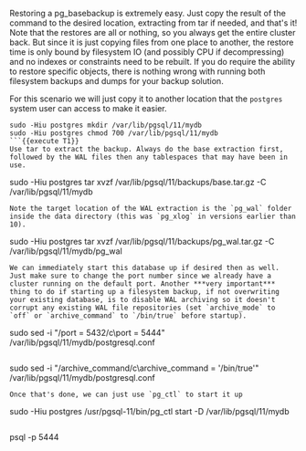 Restoring a pg_basebackup is extremely easy. Just copy the result of the command to the desired location, extracting from tar if needed, and that's it! Note that the restores are all or nothing, so you always get the entire cluster back. But since it is just copying files from one place to another, the restore time is only bound by filesystem IO (and possibly CPU if decompressing) and no indexes or constraints need to be rebuilt. If you do require the ability to restore specific objects, there is nothing wrong with running both filesystem backups and dumps for your backup solution.

For this scenario we will just copy it to another location that the `postgres` system user can access to make it easier.
```
sudo -Hiu postgres mkdir /var/lib/pgsql/11/mydb
sudo -Hiu postgres chmod 700 /var/lib/pgsql/11/mydb
```{{execute T1}}
Use tar to extract the backup. Always do the base extraction first, followed by the WAL files then any tablespaces that may have been in use. 
```
sudo -Hiu postgres tar xvzf /var/lib/pgsql/11/backups/base.tar.gz -C /var/lib/pgsql/11/mydb
```{{execute T1}}
Note the target location of the WAL extraction is the `pg_wal` folder inside the data directory (this was `pg_xlog` in versions earlier than 10).
```
sudo -Hiu postgres tar xvzf /var/lib/pgsql/11/backups/pg_wal.tar.gz -C /var/lib/pgsql/11/mydb/pg_wal
```{{execute T1}}
We can immediately start this database up if desired then as well. Just make sure to change the port number since we already have a cluster running on the default port. Another ***very important*** thing to do if starting up a filesystem backup, if not overwriting your existing database, is to disable WAL archiving so it doesn't corrupt any existing WAL file repositories (set `archive_mode` to `off` or `archive_command` to `/bin/true` before startup).
```
sudo sed -i "/port = 5432/c\port = 5444" /var/lib/pgsql/11/mydb/postgresql.conf
```{{execute T1}}
```
sudo sed -i "/archive_command/c\archive_command = '/bin/true'" /var/lib/pgsql/11/mydb/postgresql.conf
```{{execute T1}}
Once that's done, we can just use `pg_ctl` to start it up
```
sudo -Hiu postgres /usr/pgsql-11/bin/pg_ctl start -D /var/lib/pgsql/11/mydb
```{{execute T1}}
```
psql -p 5444
```{{execute T1}}
